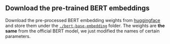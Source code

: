 ## Download the pre-trained BERT embeddings

Download the pre-processed BERT embedding weights from [huggingface](https://huggingface.co/CH3COOK/bert-base-embedding/tree/main) and store them under the [`./bert-base-embedding`]() folder. The weights are **the same** from the official BERT model, we just modified the names of certain parameters.